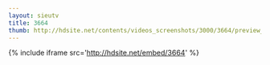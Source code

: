 ```yaml
---
layout: sieutv
title: 3664
thumb: http://hdsite.net/contents/videos_screenshots/3000/3664/preview_360p.mp4.jpg
---
```

{% include iframe src='http://hdsite.net/embed/3664' %}
 
